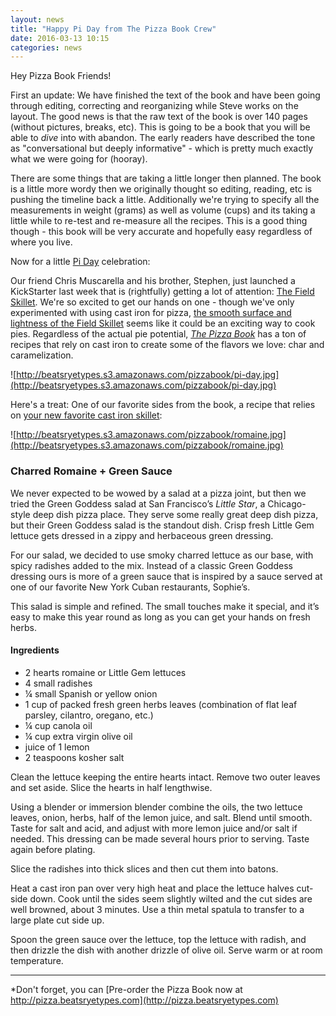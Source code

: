 ```yaml
---
layout: news
title: "Happy Pi Day from The Pizza Book Crew"
date: 2016-03-13 10:15
categories: news
---
```

Hey Pizza Book Friends!

First an update: We have finished the text of the book and have been going through editing, correcting and reorganizing while Steve works on the layout. The good news is that the raw text of the book is over 140 pages (without pictures, breaks, etc). This is going to be a book that you will be able to _dive_ into with abandon. The early readers have described the tone as "conversational but deeply informative" - which is pretty much exactly what we were going for (hooray).

There are some things that are taking a little longer then planned. The book is a little more wordy then we originally thought so editing, reading, etc is pushing the timeline back a little. Additionally we're trying to specify all the measurements in weight (grams) as well as volume (cups) and its taking a little while to re-test and re-measure all the recipes. This is a good thing though - this book will be very accurate and hopefully easy regardless of where you live.

Now for a little [Pi Day](http://www.piday.org/) celebration:

Our friend Chris Muscarella and his brother, Stephen, just launched a KickStarter last week that is (rightfully) getting a lot of attention: [The Field Skillet](https://www.kickstarter.com/projects/field-company/the-field-skillet-lighter-smoother-cast-iron). We're so excited to get our hands on one - though we've only experimented with using cast iron for pizza, [the smooth surface and lightness of the Field Skillet](https://www.kickstarter.com/projects/field-company/the-field-skillet-lighter-smoother-cast-iron) seems like it could be an exciting way to cook pies. Regardless of the actual pie potential, [_The Pizza Book_](https://pizza.beatsryetypes.com/) has a ton of recipes that rely on cast iron to create some of the flavors we love: char and caramelization.

![http://beatsryetypes.s3.amazonaws.com/pizzabook/pi-day.jpg](http://beatsryetypes.s3.amazonaws.com/pizzabook/pi-day.jpg)

Here's a treat: One of our favorite sides from the book, a recipe that relies on [your new favorite cast iron skillet](https://www.kickstarter.com/projects/field-company/the-field-skillet-lighter-smoother-cast-iron): 

![http://beatsryetypes.s3.amazonaws.com/pizzabook/romaine.jpg](http://beatsryetypes.s3.amazonaws.com/pizzabook/romaine.jpg)

### Charred Romaine + Green Sauce

We never expected to be wowed by a salad at a pizza joint, but then we tried the Green Goddess salad at San Francisco’s _Little Star_, a Chicago-style deep dish pizza place. They serve some really great deep dish pizza, but their Green Goddess salad is the standout dish. Crisp fresh Little Gem lettuce gets dressed in a zippy and herbaceous green dressing. 

For our salad, we decided to use smoky charred lettuce as our base, with spicy radishes added to the mix. Instead of a classic Green Goddess dressing ours is more of a green sauce that is inspired by a sauce served at one of our  favorite New York Cuban restaurants, Sophie’s. 

This salad is simple and refined. The small touches make it special, and it’s easy to make this year round as long as you can get your hands on fresh herbs. 

#### Ingredients

- 2 hearts romaine or Little Gem lettuces
- 4 small radishes
- ¼ small Spanish or yellow onion
- 1 cup of packed fresh green herbs leaves (combination of flat leaf parsley, cilantro, oregano, etc.)
- ¼ cup canola oil
- ¼ cup extra virgin olive oil
- juice of 1 lemon
- 2 teaspoons kosher salt

Clean the lettuce keeping the entire hearts intact. Remove two outer leaves and set aside. Slice the hearts in half lengthwise.

Using a blender or immersion blender combine the oils, the two lettuce leaves, onion, herbs, half of the lemon juice, and salt. Blend until smooth. Taste for salt and acid, and adjust with more lemon juice and/or salt if needed. This dressing can be made several hours prior to serving. Taste again before plating.

Slice the radishes into thick slices and then cut them into batons.

Heat a cast iron pan over very high heat and place the lettuce halves cut-side down. Cook until the sides seem slightly wilted and the cut sides are well browned, about 3 minutes. Use a thin metal spatula to transfer to a large plate cut side up. 

Spoon the green sauce over the lettuce, top the lettuce with radish, and then drizzle the dish with another drizzle of olive oil. Serve warm or at room temperature.

---

*Don't forget, you can [Pre-order the Pizza Book now at http://pizza.beatsryetypes.com](http://pizza.beatsryetypes.com)